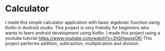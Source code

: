 # Calculator
I made this simple calculator application with basic algebraic function using Kotlin in Android studio.
This project is very friendly for beginners who wants to learn android development using Kotlin.
I made this project using a youtube tutorial https://www.youtube.com/watch?v=2hSHgungOKI
This project performs addition, subtraction, multiplication and division.
